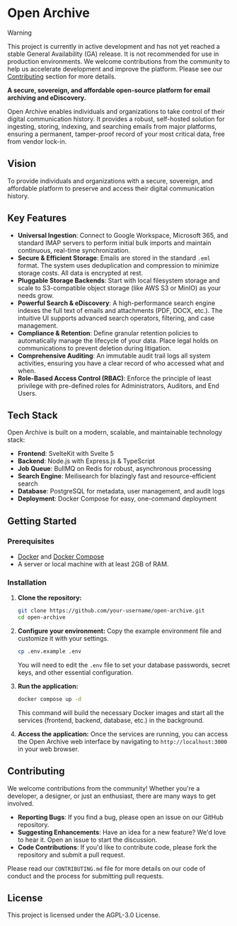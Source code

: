 # Open Archive

> [!WARNING]
> This project is currently in active development and has not yet reached a stable General Availability (GA) release. It is not recommended for use in production environments. We welcome contributions from the community to help us accelerate development and improve the platform. Please see our [Contributing](#contributing) section for more details.

**A secure, sovereign, and affordable open-source platform for email archiving and eDiscovery.**

Open Archive enables individuals and organizations to take control of their digital communication history. It provides a robust, self-hosted solution for ingesting, storing, indexing, and searching emails from major platforms, ensuring a permanent, tamper-proof record of your most critical data, free from vendor lock-in.

## Vision

To provide individuals and organizations with a secure, sovereign, and affordable platform to preserve and access their digital communication history.

## Key Features

-   **Universal Ingestion**: Connect to Google Workspace, Microsoft 365, and standard IMAP servers to perform initial bulk imports and maintain continuous, real-time synchronization.
-   **Secure & Efficient Storage**: Emails are stored in the standard `.eml` format. The system uses deduplication and compression to minimize storage costs. All data is encrypted at rest.
-   **Pluggable Storage Backends**: Start with local filesystem storage and scale to S3-compatible object storage (like AWS S3 or MinIO) as your needs grow.
-   **Powerful Search & eDiscovery**: A high-performance search engine indexes the full text of emails and attachments (PDF, DOCX, etc.). The intuitive UI supports advanced search operators, filtering, and case management.
-   **Compliance & Retention**: Define granular retention policies to automatically manage the lifecycle of your data. Place legal holds on communications to prevent deletion during litigation.
-   **Comprehensive Auditing**: An immutable audit trail logs all system activities, ensuring you have a clear record of who accessed what and when.
-   **Role-Based Access Control (RBAC)**: Enforce the principle of least privilege with pre-defined roles for Administrators, Auditors, and End Users.

## Tech Stack

Open Archive is built on a modern, scalable, and maintainable technology stack:

-   **Frontend**: SvelteKit with Svelte 5
-   **Backend**: Node.js with Express.js & TypeScript
-   **Job Queue**: BullMQ on Redis for robust, asynchronous processing
-   **Search Engine**: Meilisearch for blazingly fast and resource-efficient search
-   **Database**: PostgreSQL for metadata, user management, and audit logs
-   **Deployment**: Docker Compose for easy, one-command deployment

## Getting Started

### Prerequisites

-   [Docker](https://docs.docker.com/get-docker/) and [Docker Compose](https://docs.docker.com/compose/install/)
-   A server or local machine with at least 2GB of RAM.

### Installation

1.  **Clone the repository:**

    ```bash
    git clone https://github.com/your-username/open-archive.git
    cd open-archive
    ```

2.  **Configure your environment:**
    Copy the example environment file and customize it with your settings.

    ```bash
    cp .env.example .env
    ```

    You will need to edit the `.env` file to set your database passwords, secret keys, and other essential configuration.

3.  **Run the application:**

    ```bash
    docker compose up -d
    ```

    This command will build the necessary Docker images and start all the services (frontend, backend, database, etc.) in the background.

4.  **Access the application:**
    Once the services are running, you can access the Open Archive web interface by navigating to `http://localhost:3000` in your web browser.

## Contributing

We welcome contributions from the community! Whether you're a developer, a designer, or just an enthusiast, there are many ways to get involved.

-   **Reporting Bugs**: If you find a bug, please open an issue on our GitHub repository.
-   **Suggesting Enhancements**: Have an idea for a new feature? We'd love to hear it. Open an issue to start the discussion.
-   **Code Contributions**: If you'd like to contribute code, please fork the repository and submit a pull request.

Please read our `CONTRIBUTING.md` file for more details on our code of conduct and the process for submitting pull requests.

## License

This project is licensed under the AGPL-3.0 License.
